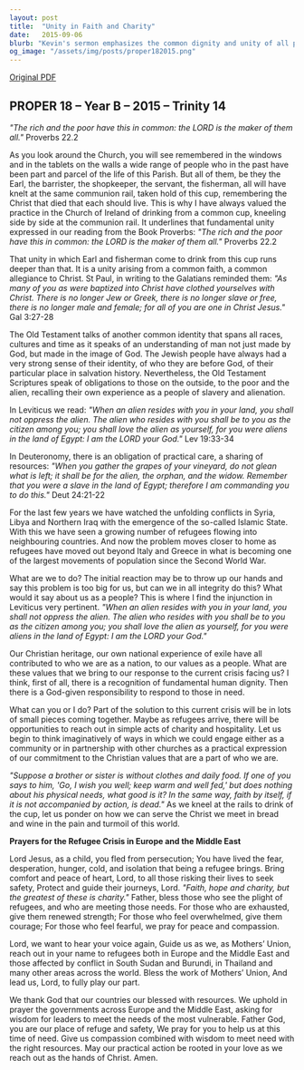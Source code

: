 ```yaml
---
layout: post
title:  "Unity in Faith and Charity"
date:   2015-09-06
blurb: "Kevin's sermon emphasizes the common dignity and unity of all people before God, regardless of social status. He draws from the Book of Proverbs and the teachings of St. Paul to highlight the Christian value of treating everyone as equals in Christ. The sermon also addresses the refugee crisis, urging the congregation to remember their own history of exile and to respond with compassion and practical support to those in need."
og_image: "/assets/img/posts/proper182015.png"
---
```

[Original PDF](/assets/pdf/proper182015.pdf)    
## PROPER 18 – Year B – 2015 – Trinity 14

_"The rich and the poor have this in common: the LORD is the maker of them all."_ Proverbs 22.2

As you look around the Church, you will see remembered in the windows and in the tablets on the walls a wide range of people who in the past have been part and parcel of the life of this Parish. But all of them, be they the Earl, the barrister, the shopkeeper, the servant, the fisherman, all will have knelt at the same communion rail, taken hold of this cup, remembering the Christ that died that each should live. This is why I have always valued the practice in the Church of Ireland of drinking from a common cup, kneeling side by side at the communion rail. It underlines that fundamental unity expressed in our reading from the Book Proverbs: _"The rich and the poor have this in common: the LORD is the maker of them all."_ Proverbs 22.2

That unity in which Earl and fisherman come to drink from this cup runs deeper than that. It is a unity arising from a common faith, a common allegiance to Christ. St Paul, in writing to the Galatians reminded them: _"As many of you as were baptized into Christ have clothed yourselves with Christ. There is no longer Jew or Greek, there is no longer slave or free, there is no longer male and female; for all of you are one in Christ Jesus."_ Gal 3:27-28

The Old Testament talks of another common identity that spans all races, cultures and time as it speaks of an understanding of man not just made by God, but made in the image of God. The Jewish people have always had a very strong sense of their identity, of who they are before God, of their particular place in salvation history. Nevertheless, the Old Testament Scriptures speak of obligations to those on the outside, to the poor and the alien, recalling their own experience as a people of slavery and alienation.

In Leviticus we read: _"When an alien resides with you in your land, you shall not oppress the alien. The alien who resides with you shall be to you as the citizen among you; you shall love the alien as yourself, for you were aliens in the land of Egypt: I am the LORD your God."_ Lev 19:33-34

In Deuteronomy, there is an obligation of practical care, a sharing of resources: _"When you gather the grapes of your vineyard, do not glean what is left; it shall be for the alien, the orphan, and the widow. Remember that you were a slave in the land of Egypt; therefore I am commanding you to do this."_ Deut 24:21-22

For the last few years we have watched the unfolding conflicts in Syria, Libya and Northern Iraq with the emergence of the so-called Islamic State. With this we have seen a growing number of refugees flowing into neighbouring countries. And now the problem moves closer to home as refugees have moved out beyond Italy and Greece in what is becoming one of the largest movements of population since the Second World War.

What are we to do? The initial reaction may be to throw up our hands and say this problem is too big for us, but can we in all integrity do this? What would it say about us as a people? This is where I find the injunction in Leviticus very pertinent. _"When an alien resides with you in your land, you shall not oppress the alien. The alien who resides with you shall be to you as the citizen among you; you shall love the alien as yourself, for you were aliens in the land of Egypt: I am the LORD your God."_

Our Christian heritage, our own national experience of exile have all contributed to who we are as a nation, to our values as a people. What are these values that we bring to our response to the current crisis facing us? I think, first of all, there is a recognition of fundamental human dignity. Then there is a God-given responsibility to respond to those in need.

What can you or I do? Part of the solution to this current crisis will be in lots of small pieces coming together. Maybe as refugees arrive, there will be opportunities to reach out in simple acts of charity and hospitality. Let us begin to think imaginatively of ways in which we could engage either as a community or in partnership with other churches as a practical expression of our commitment to the Christian values that are a part of who we are.

_"Suppose a brother or sister is without clothes and daily food. If one of you says to him, 'Go, I wish you well; keep warm and well fed,' but does nothing about his physical needs, what good is it? In the same way, faith by itself, if it is not accompanied by action, is dead."_ As we kneel at the rails to drink of the cup, let us ponder on how we can serve the Christ we meet in bread and wine in the pain and turmoil of this world.

**Prayers for the Refugee Crisis in Europe and the Middle East**

Lord Jesus, as a child, you fled from persecution; You have lived the fear, desperation, hunger, cold, and isolation that being a refugee brings. Bring comfort and peace of heart, Lord, to all those risking their lives to seek safety, Protect and guide their journeys, Lord. _"Faith, hope and charity, but the greatest of these is charity."_ Father, bless those who see the plight of refugees, and who are meeting those needs. For those who are exhausted, give them renewed strength; For those who feel overwhelmed, give them courage; For those who feel fearful, we pray for peace and compassion.

Lord, we want to hear your voice again, Guide us as we, as Mothers’ Union, reach out in your name to refugees both in Europe and the Middle East and those affected by conflict in South Sudan and Burundi, in Thailand and many other areas across the world. Bless the work of Mothers’ Union, And lead us, Lord, to fully play our part.

We thank God that our countries our blessed with resources. We uphold in prayer the governments across Europe and the Middle East, asking for wisdom for leaders to meet the needs of the most vulnerable. Father God, you are our place of refuge and safety, We pray for you to help us at this time of need. Give us compassion combined with wisdom to meet need with the right resources. May our practical action be rooted in your love as we reach out as the hands of Christ. Amen.
